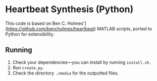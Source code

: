 # Heartbeat Synthesis (Python)
This code is based on Ben C. Holmes'](https://github.com/bencholmes/heartbeat) MATLAB scripts, ported to Python for extensibility.

## Running
1. Check your dependencies—you can install by running `install.sh`.
2. Run `create.py`.
3. Check the directory `./media` for the outputted files.